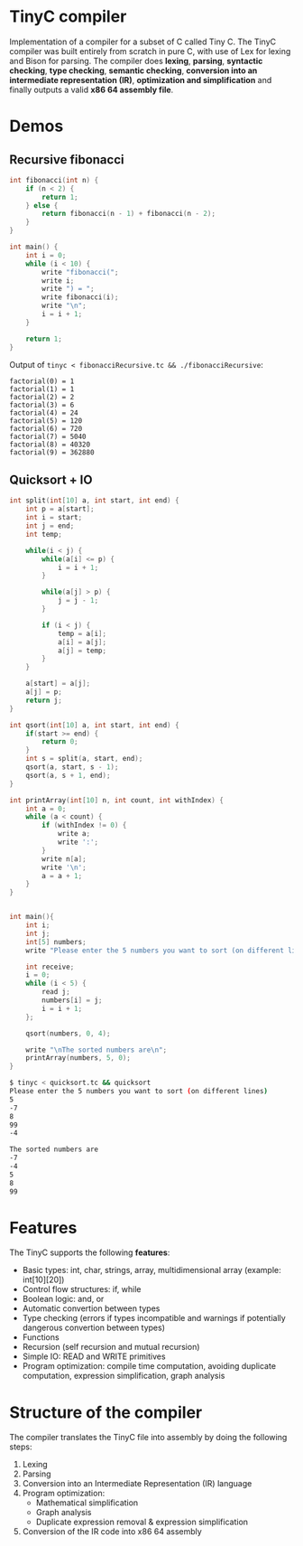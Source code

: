 # TinyC compiler

Implementation of a compiler for a subset of C called Tiny C. The TinyC compiler was built entirely from scratch in pure C, with use of Lex for lexing and Bison for parsing. The compiler does **lexing**, **parsing**, **syntactic checking**, **type checking**, **semantic checking**, **conversion into an intermediate representation (IR)**, **optimization and simplification** and finally outputs a valid **x86 64 assembly file**.

# Demos

## Recursive fibonacci

```c
int fibonacci(int n) {
    if (n < 2) {
        return 1;
    } else {
        return fibonacci(n - 1) + fibonacci(n - 2);
    }
}

int main() {
    int i = 0;
    while (i < 10) {
        write "fibonacci(";
        write i;
        write ") = ";
        write fibonacci(i);
        write "\n";
        i = i + 1;
    }

    return 1;
}
```

Output of `tinyc < fibonacciRecursive.tc && ./fibonacciRecursive`:
```
factorial(0) = 1
factorial(1) = 1
factorial(2) = 2
factorial(3) = 6
factorial(4) = 24
factorial(5) = 120
factorial(6) = 720
factorial(7) = 5040
factorial(8) = 40320
factorial(9) = 362880
```

## Quicksort + IO

```c
int split(int[10] a, int start, int end) {
    int p = a[start];
    int i = start;
    int j = end;
    int temp;

    while(i < j) {
        while(a[i] <= p) {
            i = i + 1;
        }

        while(a[j] > p) {
            j = j - 1;
        }

        if (i < j) {
            temp = a[i];
            a[i] = a[j];
            a[j] = temp;
        }
    }

    a[start] = a[j];
    a[j] = p;
    return j;
}

int qsort(int[10] a, int start, int end) {
    if(start >= end) {
        return 0;
    }
    int s = split(a, start, end);
    qsort(a, start, s - 1);
    qsort(a, s + 1, end);
}

int printArray(int[10] n, int count, int withIndex) {
    int a = 0;
    while (a < count) {
        if (withIndex != 0) {
            write a;
            write ':';
        }  
        write n[a];
        write '\n';
        a = a + 1;
    }
}


int main(){
    int i;
    int j;
    int[5] numbers;
    write "Please enter the 5 numbers you want to sort (on different lines)\n";

    int receive;
    i = 0;
    while (i < 5) {
        read j;
        numbers[i] = j;
        i = i + 1;
    };

    qsort(numbers, 0, 4);

    write "\nThe sorted numbers are\n";
    printArray(numbers, 5, 0);
}
```

```bash
$ tinyc < quicksort.tc && quicksort 
Please enter the 5 numbers you want to sort (on different lines)
5
-7
8
99
-4

The sorted numbers are
-7
-4
5
8
99
```


# Features

The TinyC supports the following **features**:
- Basic types: int, char, strings, array, multidimensional array (example: int[10][20])
- Control flow structures: if, while
- Boolean logic: and, or
- Automatic convertion between types
- Type checking (errors if types incompatible and warnings if potentially dangerous convertion between types)
- Functions
- Recursion (self recursion and mutual recursion)
- Simple IO: READ and WRITE primitives
- Program optimization: compile time computation, avoiding duplicate computation, expression simplification, graph analysis

# Structure of the compiler

The compiler translates the TinyC file into assembly by doing the following steps:

1. Lexing
2. Parsing
3. Conversion into an Intermediate Representation (IR) language
4. Program optimization:
    - Mathematical simplification
    - Graph analysis
    - Duplicate expression removal & expression simplification
5. Conversion of the IR code into x86 64 assembly







